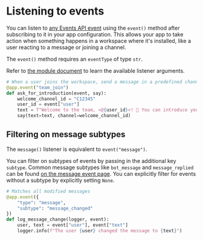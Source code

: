 # Listening to events

You can listen to [any Events API event](/reference/events) using the `event()` method after subscribing to it in your app configuration. This allows your app to take action when something happens in a workspace where it's installed, like a user reacting to a message or joining a channel.

The `event()` method requires an `eventType` of type `str`.

Refer to [the module document](https://docs.slack.dev/bolt-python/reference/kwargs_injection/args.html) to learn the available listener arguments.
```python
# When a user joins the workspace, send a message in a predefined channel asking them to introduce themselves
@app.event("team_join")
def ask_for_introduction(event, say):
    welcome_channel_id = "C12345"
    user_id = event["user"]
    text = f"Welcome to the team, <@{user_id}>! 🎉 You can introduce yourself in this channel."
    say(text=text, channel=welcome_channel_id)
```

## Filtering on message subtypes

The `message()` listener is equivalent to `event("message")`.

You can filter on subtypes of events by passing in the additional key `subtype`. Common message subtypes like `bot_message` and `message_replied` can be found [on the message event page](/reference/events/message#subtypes).
You can explicitly filter for events without a subtype by explicitly setting `None`.

```python
# Matches all modified messages
@app.event({
    "type": "message",
    "subtype": "message_changed"
})
def log_message_change(logger, event):
    user, text = event["user"], event["text"]
    logger.info(f"The user {user} changed the message to {text}")
```